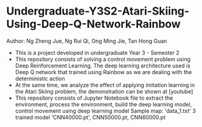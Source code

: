 # Undergraduate-Y3S2-Atari-Skiing-Using-Deep-Q-Network-Rainbow
Author: Ng Zheng Jue, Ng Rui Qi, Ong Ming Jie, Tan Hong Guan

* This is a project developed in undergraduate Year 3 - Semester 2
* This repository consists of solving a control movement problem using Deep Reinforcement Learning. The deep learning architecture used is Deep Q network that trained using Rainbow as we are dealing with the deterministic action
* At the same time, we analyze the effect of applying imitation learning in the Atari Skiing problem, the demonstration can be shown at [youtube]
* This repository consists of
Jupyter Notebook file to extract the environment, process the environment, build the deep learning model, control movement using deep learning model
Sample map: 'data_1.txt'
3 trained model 'CNN40000.pt', CNN50000.pt, CNN60000.pt
